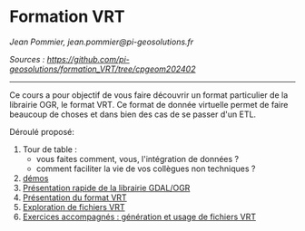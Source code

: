 # Formation VRT
_Jean Pommier, jean.pommier@pi-geosolutions.fr_

_Sources : https://github.com/pi-geosolutions/formation_VRT/tree/cpgeom202402_

---

Ce cours a pour objectif de vous faire découvrir un format particulier de la librairie OGR, le format VRT. Ce format de donnée virtuelle permet de faire beaucoup de choses et dans bien des cas de se passer d'un ETL.

Déroulé proposé:

1. Tour de table : 
    - vous faites comment, vous, l'intégration de données ?
    - comment faciliter la vie de vos collègues non techniques ?
1. [démos](demos/README.md)
1. [Présentation rapide de la librairie GDAL/OGR](https://gdal.org/)
1. [Présentation du format VRT](https://gdal.org/drivers/vector/vrt.html)
1. [Exploration de fichiers VRT](samples/README.md)
1. [Exercices accompagnés : génération et usage de fichiers VRT](exercices/README.md)
